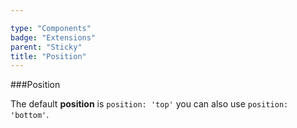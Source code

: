 ```yaml
---

type: "Components"
badge: "Extensions"
parent: "Sticky"
title: "Position"
---
```


###Position

The default **position** is `position: 'top'` you can also use `position: 'bottom'`.

<demo>
  <div class="gatsby_demo_item" data-iframe="iframe/demos/sticky/position"></div>
</demo>
